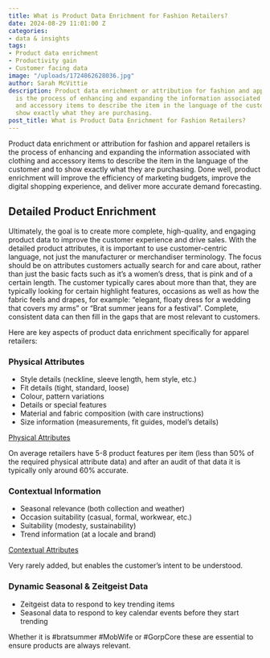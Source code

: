 ```yaml
---
title: What is Product Data Enrichment for Fashion Retailers?
date: 2024-08-29 11:01:00 Z
categories:
- data & insights
tags:
- Product data enrichment
- Productivity gain
- Customer facing data
image: "/uploads/1724862628036.jpg"
author: Sarah McVittie
description: Product data enrichment or attribution for fashion and apparel retailers
  is the process of enhancing and expanding the information associated with clothing
  and accessory items to describe the item in the language of the customer and to
  show exactly what they are purchasing.
post_title: What is Product Data Enrichment for Fashion Retailers?
---
```


Product data enrichment or attribution for fashion and apparel retailers is the process of enhancing and expanding the information associated with clothing and accessory items to describe the item in the language of the customer and to show exactly what they are purchasing. Done well, product enrichment will improve the efficiency of marketing budgets, improve the digital shopping experience, and deliver more accurate demand forecasting.

## Detailed Product Enrichment

Ultimately, the goal is to create more complete, high-quality, and engaging product data to improve the customer experience and drive sales. With the detailed product attributes, it is important to use customer-centric language, not just the manufacturer or merchandiser terminology. The focus should be on attributes customers actually search for and care about, rather than just the basic facts such as it’s a women’s dress, that is pink and of a certain length. The customer typically cares about more than that, they are typically looking for certain highlight features, occasions as well as how the fabric feels and drapes, for example: “elegant, floaty dress for a wedding that covers my arms” or “Brat summer jeans for a festival”. Complete, consistent data can then fill in the gaps that are most relevant to customers.

Here are key aspects of product data enrichment specifically for apparel retailers:

### Physical Attributes

- Style details (neckline, sleeve length, hem style, etc.)
- Fit details (tight, standard, loose)
- Colour, pattern variations
- Details or special features
- Material and fabric composition (with care instructions)
- Size information (measurements, fit guides, model’s details)

[Physical Attributes](/_uploads/1724863714653.png)

On average retailers have 5-8 product features per item (less than 50% of the required physical attribute data) and after an audit of that data it is typically only around 60% accurate.

### Contextual Information

- Seasonal relevance (both collection and weather)
- Occasion suitability (casual, formal, workwear, etc.)
- Suitability (modesty, sustainability)
- Trend information (at a locale and brand)

[Contextual Attributes](/_uploads/1724863787277.png)

Very rarely added, but enables the customer’s intent to be understood.

### Dynamic Seasonal & Zeitgeist Data

- Zeitgeist data to respond to key trending items
- Seasonal data to respond to key calendar events before they start trending

Whether it is #bratsummer #MobWife or #GorpCore these are essential to ensure products are always relevant.
